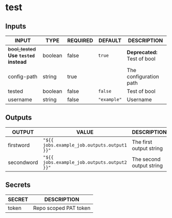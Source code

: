 # test

## Inputs

<!-- AUTO-DOC-INPUT:START - Do not remove or modify this section -->

|                     INPUT                     |  TYPE   | REQUIRED |   DEFAULT   |         DESCRIPTION          |
|-----------------------------------------------|---------|----------|-------------|------------------------------|
| ~~bool_tested~~ <br> **Use `tested` instead** | boolean |  false   |   `true`    | **Deprecated:** Test of bool |
|                  config-path                  | string  |   true   |             |    The configuration path    |
|                    tested                     | boolean |  false   |   `false`   |         Test of bool         |
|                   username                    | string  |  false   | `"example"` |           Username           |

<!-- AUTO-DOC-INPUT:END -->

## Outputs

<!-- AUTO-DOC-OUTPUT:START - Do not remove or modify this section -->

|   OUTPUT   |                    VALUE                    |       DESCRIPTION        |
|------------|---------------------------------------------|--------------------------|
| firstword  | `"${{ jobs.example_job.outputs.output1 }}"` | The first output string  |
| secondword | `"${{ jobs.example_job.outputs.output2 }}"` | The second output string |

<!-- AUTO-DOC-OUTPUT:END -->

## Secrets

<!-- AUTO-DOC-SECRETS:START - Do not remove or modify this section -->

| SECRET |      DESCRIPTION      |
|--------|-----------------------|
| token  | Repo scoped PAT token |

<!-- AUTO-DOC-SECRETS:END -->
